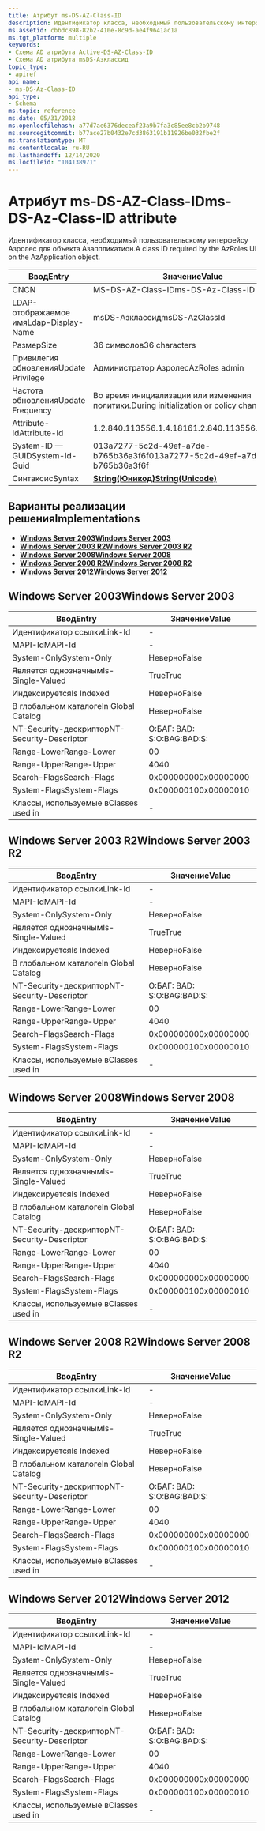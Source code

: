 ```yaml
---
title: Атрибут ms-DS-AZ-Class-ID
description: Идентификатор класса, необходимый пользовательскому интерфейсу Азролес для объекта Азаппликатион.
ms.assetid: cbbdc898-82b2-410e-8c9d-ae4f9641ac1a
ms.tgt_platform: multiple
keywords:
- Схема AD атрибута Active-DS-AZ-Class-ID
- Схема AD атрибута msDS-Азклассид
topic_type:
- apiref
api_name:
- ms-DS-Az-Class-ID
api_type:
- Schema
ms.topic: reference
ms.date: 05/31/2018
ms.openlocfilehash: a77d7ae6376deceaf23a9b7fa3c85ee8cb2b9748
ms.sourcegitcommit: b77ace27b0432e7cd3863191b11926be032fbe2f
ms.translationtype: MT
ms.contentlocale: ru-RU
ms.lasthandoff: 12/14/2020
ms.locfileid: "104138971"
---
```

# <a name="ms-ds-az-class-id-attribute"></a><span data-ttu-id="51c68-105">Атрибут ms-DS-AZ-Class-ID</span><span class="sxs-lookup"><span data-stu-id="51c68-105">ms-DS-Az-Class-ID attribute</span></span>

<span data-ttu-id="51c68-106">Идентификатор класса, необходимый пользовательскому интерфейсу Азролес для объекта Азаппликатион.</span><span class="sxs-lookup"><span data-stu-id="51c68-106">A class ID required by the AzRoles UI on the AzApplication object.</span></span>



| <span data-ttu-id="51c68-107">Ввод</span><span class="sxs-lookup"><span data-stu-id="51c68-107">Entry</span></span> | <span data-ttu-id="51c68-108">Значение</span><span class="sxs-lookup"><span data-stu-id="51c68-108">Value</span></span> |
|-------------------|---------------------------------------------|
| <span data-ttu-id="51c68-109">CN</span><span class="sxs-lookup"><span data-stu-id="51c68-109">CN</span></span>                | <span data-ttu-id="51c68-110">MS-DS-AZ-Class-ID</span><span class="sxs-lookup"><span data-stu-id="51c68-110">ms-DS-Az-Class-ID</span></span>                           |
| <span data-ttu-id="51c68-111">LDAP-отображаемое имя</span><span class="sxs-lookup"><span data-stu-id="51c68-111">Ldap-Display-Name</span></span> | <span data-ttu-id="51c68-112">msDS-Азклассид</span><span class="sxs-lookup"><span data-stu-id="51c68-112">msDS-AzClassId</span></span>                              |
| <span data-ttu-id="51c68-113">Размер</span><span class="sxs-lookup"><span data-stu-id="51c68-113">Size</span></span>              | <span data-ttu-id="51c68-114">36 символов</span><span class="sxs-lookup"><span data-stu-id="51c68-114">36 characters</span></span>                               |
| <span data-ttu-id="51c68-115">Привилегия обновления</span><span class="sxs-lookup"><span data-stu-id="51c68-115">Update Privilege</span></span>  | <span data-ttu-id="51c68-116">Администратор Азролес</span><span class="sxs-lookup"><span data-stu-id="51c68-116">AzRoles admin</span></span>                               |
| <span data-ttu-id="51c68-117">Частота обновления</span><span class="sxs-lookup"><span data-stu-id="51c68-117">Update Frequency</span></span>  | <span data-ttu-id="51c68-118">Во время инициализации или изменения политики.</span><span class="sxs-lookup"><span data-stu-id="51c68-118">During initialization or policy change.</span></span>     |
| <span data-ttu-id="51c68-119">Attribute-Id</span><span class="sxs-lookup"><span data-stu-id="51c68-119">Attribute-Id</span></span>      | <span data-ttu-id="51c68-120">1.2.840.113556.1.4.1816</span><span class="sxs-lookup"><span data-stu-id="51c68-120">1.2.840.113556.1.4.1816</span></span>                     |
| <span data-ttu-id="51c68-121">System-ID — GUID</span><span class="sxs-lookup"><span data-stu-id="51c68-121">System-Id-Guid</span></span>    | <span data-ttu-id="51c68-122">013a7277-5c2d-49ef-a7de-b765b36a3f6f</span><span class="sxs-lookup"><span data-stu-id="51c68-122">013a7277-5c2d-49ef-a7de-b765b36a3f6f</span></span>        |
| <span data-ttu-id="51c68-123">Синтаксис</span><span class="sxs-lookup"><span data-stu-id="51c68-123">Syntax</span></span>            | [<span data-ttu-id="51c68-124">**String(Юникод)**</span><span class="sxs-lookup"><span data-stu-id="51c68-124">**String(Unicode)**</span></span>](s-string-unicode.md) |



## <a name="implementations"></a><span data-ttu-id="51c68-125">Варианты реализации решения</span><span class="sxs-lookup"><span data-stu-id="51c68-125">Implementations</span></span>

-   [<span data-ttu-id="51c68-126">**Windows Server 2003**</span><span class="sxs-lookup"><span data-stu-id="51c68-126">**Windows Server 2003**</span></span>](#windows-server-2003)
-   [<span data-ttu-id="51c68-127">**Windows Server 2003 R2**</span><span class="sxs-lookup"><span data-stu-id="51c68-127">**Windows Server 2003 R2**</span></span>](#windows-server-2003-r2)
-   [<span data-ttu-id="51c68-128">**Windows Server 2008**</span><span class="sxs-lookup"><span data-stu-id="51c68-128">**Windows Server 2008**</span></span>](#windows-server-2008)
-   [<span data-ttu-id="51c68-129">**Windows Server 2008 R2**</span><span class="sxs-lookup"><span data-stu-id="51c68-129">**Windows Server 2008 R2**</span></span>](#windows-server-2008-r2)
-   [<span data-ttu-id="51c68-130">**Windows Server 2012**</span><span class="sxs-lookup"><span data-stu-id="51c68-130">**Windows Server 2012**</span></span>](#windows-server-2012)

## <a name="windows-server-2003"></a><span data-ttu-id="51c68-131">Windows Server 2003</span><span class="sxs-lookup"><span data-stu-id="51c68-131">Windows Server 2003</span></span>



| <span data-ttu-id="51c68-132">Ввод</span><span class="sxs-lookup"><span data-stu-id="51c68-132">Entry</span></span> | <span data-ttu-id="51c68-133">Значение</span><span class="sxs-lookup"><span data-stu-id="51c68-133">Value</span></span> |
|------------------------|--------------|
| <span data-ttu-id="51c68-134">Идентификатор ссылки</span><span class="sxs-lookup"><span data-stu-id="51c68-134">Link-Id</span></span>                | \-           |
| <span data-ttu-id="51c68-135">MAPI-Id</span><span class="sxs-lookup"><span data-stu-id="51c68-135">MAPI-Id</span></span>                | \-           |
| <span data-ttu-id="51c68-136">System-Only</span><span class="sxs-lookup"><span data-stu-id="51c68-136">System-Only</span></span>            | <span data-ttu-id="51c68-137">Неверно</span><span class="sxs-lookup"><span data-stu-id="51c68-137">False</span></span>        |
| <span data-ttu-id="51c68-138">Является однозначным</span><span class="sxs-lookup"><span data-stu-id="51c68-138">Is-Single-Valued</span></span>       | <span data-ttu-id="51c68-139">True</span><span class="sxs-lookup"><span data-stu-id="51c68-139">True</span></span>         |
| <span data-ttu-id="51c68-140">Индексируется</span><span class="sxs-lookup"><span data-stu-id="51c68-140">Is Indexed</span></span>             | <span data-ttu-id="51c68-141">Неверно</span><span class="sxs-lookup"><span data-stu-id="51c68-141">False</span></span>        |
| <span data-ttu-id="51c68-142">В глобальном каталоге</span><span class="sxs-lookup"><span data-stu-id="51c68-142">In Global Catalog</span></span>      | <span data-ttu-id="51c68-143">Неверно</span><span class="sxs-lookup"><span data-stu-id="51c68-143">False</span></span>        |
| <span data-ttu-id="51c68-144">NT-Security-дескриптор</span><span class="sxs-lookup"><span data-stu-id="51c68-144">NT-Security-Descriptor</span></span> | <span data-ttu-id="51c68-145">О:БАГ: BAD: S:</span><span class="sxs-lookup"><span data-stu-id="51c68-145">O:BAG:BAD:S:</span></span> |
| <span data-ttu-id="51c68-146">Range-Lower</span><span class="sxs-lookup"><span data-stu-id="51c68-146">Range-Lower</span></span>            | <span data-ttu-id="51c68-147">0</span><span class="sxs-lookup"><span data-stu-id="51c68-147">0</span></span>            |
| <span data-ttu-id="51c68-148">Range-Upper</span><span class="sxs-lookup"><span data-stu-id="51c68-148">Range-Upper</span></span>            | <span data-ttu-id="51c68-149">40</span><span class="sxs-lookup"><span data-stu-id="51c68-149">40</span></span>           |
| <span data-ttu-id="51c68-150">Search-Flags</span><span class="sxs-lookup"><span data-stu-id="51c68-150">Search-Flags</span></span>           | <span data-ttu-id="51c68-151">0x00000000</span><span class="sxs-lookup"><span data-stu-id="51c68-151">0x00000000</span></span>   |
| <span data-ttu-id="51c68-152">System-Flags</span><span class="sxs-lookup"><span data-stu-id="51c68-152">System-Flags</span></span>           | <span data-ttu-id="51c68-153">0x00000010</span><span class="sxs-lookup"><span data-stu-id="51c68-153">0x00000010</span></span>   |
| <span data-ttu-id="51c68-154">Классы, используемые в</span><span class="sxs-lookup"><span data-stu-id="51c68-154">Classes used in</span></span>        | \-           |



## <a name="windows-server-2003-r2"></a><span data-ttu-id="51c68-155">Windows Server 2003 R2</span><span class="sxs-lookup"><span data-stu-id="51c68-155">Windows Server 2003 R2</span></span>



| <span data-ttu-id="51c68-156">Ввод</span><span class="sxs-lookup"><span data-stu-id="51c68-156">Entry</span></span> | <span data-ttu-id="51c68-157">Значение</span><span class="sxs-lookup"><span data-stu-id="51c68-157">Value</span></span> |
|------------------------|--------------|
| <span data-ttu-id="51c68-158">Идентификатор ссылки</span><span class="sxs-lookup"><span data-stu-id="51c68-158">Link-Id</span></span>                | \-           |
| <span data-ttu-id="51c68-159">MAPI-Id</span><span class="sxs-lookup"><span data-stu-id="51c68-159">MAPI-Id</span></span>                | \-           |
| <span data-ttu-id="51c68-160">System-Only</span><span class="sxs-lookup"><span data-stu-id="51c68-160">System-Only</span></span>            | <span data-ttu-id="51c68-161">Неверно</span><span class="sxs-lookup"><span data-stu-id="51c68-161">False</span></span>        |
| <span data-ttu-id="51c68-162">Является однозначным</span><span class="sxs-lookup"><span data-stu-id="51c68-162">Is-Single-Valued</span></span>       | <span data-ttu-id="51c68-163">True</span><span class="sxs-lookup"><span data-stu-id="51c68-163">True</span></span>         |
| <span data-ttu-id="51c68-164">Индексируется</span><span class="sxs-lookup"><span data-stu-id="51c68-164">Is Indexed</span></span>             | <span data-ttu-id="51c68-165">Неверно</span><span class="sxs-lookup"><span data-stu-id="51c68-165">False</span></span>        |
| <span data-ttu-id="51c68-166">В глобальном каталоге</span><span class="sxs-lookup"><span data-stu-id="51c68-166">In Global Catalog</span></span>      | <span data-ttu-id="51c68-167">Неверно</span><span class="sxs-lookup"><span data-stu-id="51c68-167">False</span></span>        |
| <span data-ttu-id="51c68-168">NT-Security-дескриптор</span><span class="sxs-lookup"><span data-stu-id="51c68-168">NT-Security-Descriptor</span></span> | <span data-ttu-id="51c68-169">О:БАГ: BAD: S:</span><span class="sxs-lookup"><span data-stu-id="51c68-169">O:BAG:BAD:S:</span></span> |
| <span data-ttu-id="51c68-170">Range-Lower</span><span class="sxs-lookup"><span data-stu-id="51c68-170">Range-Lower</span></span>            | <span data-ttu-id="51c68-171">0</span><span class="sxs-lookup"><span data-stu-id="51c68-171">0</span></span>            |
| <span data-ttu-id="51c68-172">Range-Upper</span><span class="sxs-lookup"><span data-stu-id="51c68-172">Range-Upper</span></span>            | <span data-ttu-id="51c68-173">40</span><span class="sxs-lookup"><span data-stu-id="51c68-173">40</span></span>           |
| <span data-ttu-id="51c68-174">Search-Flags</span><span class="sxs-lookup"><span data-stu-id="51c68-174">Search-Flags</span></span>           | <span data-ttu-id="51c68-175">0x00000000</span><span class="sxs-lookup"><span data-stu-id="51c68-175">0x00000000</span></span>   |
| <span data-ttu-id="51c68-176">System-Flags</span><span class="sxs-lookup"><span data-stu-id="51c68-176">System-Flags</span></span>           | <span data-ttu-id="51c68-177">0x00000010</span><span class="sxs-lookup"><span data-stu-id="51c68-177">0x00000010</span></span>   |
| <span data-ttu-id="51c68-178">Классы, используемые в</span><span class="sxs-lookup"><span data-stu-id="51c68-178">Classes used in</span></span>        | \-           |



## <a name="windows-server-2008"></a><span data-ttu-id="51c68-179">Windows Server 2008</span><span class="sxs-lookup"><span data-stu-id="51c68-179">Windows Server 2008</span></span>



| <span data-ttu-id="51c68-180">Ввод</span><span class="sxs-lookup"><span data-stu-id="51c68-180">Entry</span></span> | <span data-ttu-id="51c68-181">Значение</span><span class="sxs-lookup"><span data-stu-id="51c68-181">Value</span></span> |
|------------------------|--------------|
| <span data-ttu-id="51c68-182">Идентификатор ссылки</span><span class="sxs-lookup"><span data-stu-id="51c68-182">Link-Id</span></span>                | \-           |
| <span data-ttu-id="51c68-183">MAPI-Id</span><span class="sxs-lookup"><span data-stu-id="51c68-183">MAPI-Id</span></span>                | \-           |
| <span data-ttu-id="51c68-184">System-Only</span><span class="sxs-lookup"><span data-stu-id="51c68-184">System-Only</span></span>            | <span data-ttu-id="51c68-185">Неверно</span><span class="sxs-lookup"><span data-stu-id="51c68-185">False</span></span>        |
| <span data-ttu-id="51c68-186">Является однозначным</span><span class="sxs-lookup"><span data-stu-id="51c68-186">Is-Single-Valued</span></span>       | <span data-ttu-id="51c68-187">True</span><span class="sxs-lookup"><span data-stu-id="51c68-187">True</span></span>         |
| <span data-ttu-id="51c68-188">Индексируется</span><span class="sxs-lookup"><span data-stu-id="51c68-188">Is Indexed</span></span>             | <span data-ttu-id="51c68-189">Неверно</span><span class="sxs-lookup"><span data-stu-id="51c68-189">False</span></span>        |
| <span data-ttu-id="51c68-190">В глобальном каталоге</span><span class="sxs-lookup"><span data-stu-id="51c68-190">In Global Catalog</span></span>      | <span data-ttu-id="51c68-191">Неверно</span><span class="sxs-lookup"><span data-stu-id="51c68-191">False</span></span>        |
| <span data-ttu-id="51c68-192">NT-Security-дескриптор</span><span class="sxs-lookup"><span data-stu-id="51c68-192">NT-Security-Descriptor</span></span> | <span data-ttu-id="51c68-193">О:БАГ: BAD: S:</span><span class="sxs-lookup"><span data-stu-id="51c68-193">O:BAG:BAD:S:</span></span> |
| <span data-ttu-id="51c68-194">Range-Lower</span><span class="sxs-lookup"><span data-stu-id="51c68-194">Range-Lower</span></span>            | <span data-ttu-id="51c68-195">0</span><span class="sxs-lookup"><span data-stu-id="51c68-195">0</span></span>            |
| <span data-ttu-id="51c68-196">Range-Upper</span><span class="sxs-lookup"><span data-stu-id="51c68-196">Range-Upper</span></span>            | <span data-ttu-id="51c68-197">40</span><span class="sxs-lookup"><span data-stu-id="51c68-197">40</span></span>           |
| <span data-ttu-id="51c68-198">Search-Flags</span><span class="sxs-lookup"><span data-stu-id="51c68-198">Search-Flags</span></span>           | <span data-ttu-id="51c68-199">0x00000000</span><span class="sxs-lookup"><span data-stu-id="51c68-199">0x00000000</span></span>   |
| <span data-ttu-id="51c68-200">System-Flags</span><span class="sxs-lookup"><span data-stu-id="51c68-200">System-Flags</span></span>           | <span data-ttu-id="51c68-201">0x00000010</span><span class="sxs-lookup"><span data-stu-id="51c68-201">0x00000010</span></span>   |
| <span data-ttu-id="51c68-202">Классы, используемые в</span><span class="sxs-lookup"><span data-stu-id="51c68-202">Classes used in</span></span>        | \-           |



## <a name="windows-server-2008-r2"></a><span data-ttu-id="51c68-203">Windows Server 2008 R2</span><span class="sxs-lookup"><span data-stu-id="51c68-203">Windows Server 2008 R2</span></span>



| <span data-ttu-id="51c68-204">Ввод</span><span class="sxs-lookup"><span data-stu-id="51c68-204">Entry</span></span> | <span data-ttu-id="51c68-205">Значение</span><span class="sxs-lookup"><span data-stu-id="51c68-205">Value</span></span> |
|------------------------|--------------|
| <span data-ttu-id="51c68-206">Идентификатор ссылки</span><span class="sxs-lookup"><span data-stu-id="51c68-206">Link-Id</span></span>                | \-           |
| <span data-ttu-id="51c68-207">MAPI-Id</span><span class="sxs-lookup"><span data-stu-id="51c68-207">MAPI-Id</span></span>                | \-           |
| <span data-ttu-id="51c68-208">System-Only</span><span class="sxs-lookup"><span data-stu-id="51c68-208">System-Only</span></span>            | <span data-ttu-id="51c68-209">Неверно</span><span class="sxs-lookup"><span data-stu-id="51c68-209">False</span></span>        |
| <span data-ttu-id="51c68-210">Является однозначным</span><span class="sxs-lookup"><span data-stu-id="51c68-210">Is-Single-Valued</span></span>       | <span data-ttu-id="51c68-211">True</span><span class="sxs-lookup"><span data-stu-id="51c68-211">True</span></span>         |
| <span data-ttu-id="51c68-212">Индексируется</span><span class="sxs-lookup"><span data-stu-id="51c68-212">Is Indexed</span></span>             | <span data-ttu-id="51c68-213">Неверно</span><span class="sxs-lookup"><span data-stu-id="51c68-213">False</span></span>        |
| <span data-ttu-id="51c68-214">В глобальном каталоге</span><span class="sxs-lookup"><span data-stu-id="51c68-214">In Global Catalog</span></span>      | <span data-ttu-id="51c68-215">Неверно</span><span class="sxs-lookup"><span data-stu-id="51c68-215">False</span></span>        |
| <span data-ttu-id="51c68-216">NT-Security-дескриптор</span><span class="sxs-lookup"><span data-stu-id="51c68-216">NT-Security-Descriptor</span></span> | <span data-ttu-id="51c68-217">О:БАГ: BAD: S:</span><span class="sxs-lookup"><span data-stu-id="51c68-217">O:BAG:BAD:S:</span></span> |
| <span data-ttu-id="51c68-218">Range-Lower</span><span class="sxs-lookup"><span data-stu-id="51c68-218">Range-Lower</span></span>            | <span data-ttu-id="51c68-219">0</span><span class="sxs-lookup"><span data-stu-id="51c68-219">0</span></span>            |
| <span data-ttu-id="51c68-220">Range-Upper</span><span class="sxs-lookup"><span data-stu-id="51c68-220">Range-Upper</span></span>            | <span data-ttu-id="51c68-221">40</span><span class="sxs-lookup"><span data-stu-id="51c68-221">40</span></span>           |
| <span data-ttu-id="51c68-222">Search-Flags</span><span class="sxs-lookup"><span data-stu-id="51c68-222">Search-Flags</span></span>           | <span data-ttu-id="51c68-223">0x00000000</span><span class="sxs-lookup"><span data-stu-id="51c68-223">0x00000000</span></span>   |
| <span data-ttu-id="51c68-224">System-Flags</span><span class="sxs-lookup"><span data-stu-id="51c68-224">System-Flags</span></span>           | <span data-ttu-id="51c68-225">0x00000010</span><span class="sxs-lookup"><span data-stu-id="51c68-225">0x00000010</span></span>   |
| <span data-ttu-id="51c68-226">Классы, используемые в</span><span class="sxs-lookup"><span data-stu-id="51c68-226">Classes used in</span></span>        | \-           |



## <a name="windows-server-2012"></a><span data-ttu-id="51c68-227">Windows Server 2012</span><span class="sxs-lookup"><span data-stu-id="51c68-227">Windows Server 2012</span></span>



| <span data-ttu-id="51c68-228">Ввод</span><span class="sxs-lookup"><span data-stu-id="51c68-228">Entry</span></span> | <span data-ttu-id="51c68-229">Значение</span><span class="sxs-lookup"><span data-stu-id="51c68-229">Value</span></span> |
|------------------------|--------------|
| <span data-ttu-id="51c68-230">Идентификатор ссылки</span><span class="sxs-lookup"><span data-stu-id="51c68-230">Link-Id</span></span>                | \-           |
| <span data-ttu-id="51c68-231">MAPI-Id</span><span class="sxs-lookup"><span data-stu-id="51c68-231">MAPI-Id</span></span>                | \-           |
| <span data-ttu-id="51c68-232">System-Only</span><span class="sxs-lookup"><span data-stu-id="51c68-232">System-Only</span></span>            | <span data-ttu-id="51c68-233">Неверно</span><span class="sxs-lookup"><span data-stu-id="51c68-233">False</span></span>        |
| <span data-ttu-id="51c68-234">Является однозначным</span><span class="sxs-lookup"><span data-stu-id="51c68-234">Is-Single-Valued</span></span>       | <span data-ttu-id="51c68-235">True</span><span class="sxs-lookup"><span data-stu-id="51c68-235">True</span></span>         |
| <span data-ttu-id="51c68-236">Индексируется</span><span class="sxs-lookup"><span data-stu-id="51c68-236">Is Indexed</span></span>             | <span data-ttu-id="51c68-237">Неверно</span><span class="sxs-lookup"><span data-stu-id="51c68-237">False</span></span>        |
| <span data-ttu-id="51c68-238">В глобальном каталоге</span><span class="sxs-lookup"><span data-stu-id="51c68-238">In Global Catalog</span></span>      | <span data-ttu-id="51c68-239">Неверно</span><span class="sxs-lookup"><span data-stu-id="51c68-239">False</span></span>        |
| <span data-ttu-id="51c68-240">NT-Security-дескриптор</span><span class="sxs-lookup"><span data-stu-id="51c68-240">NT-Security-Descriptor</span></span> | <span data-ttu-id="51c68-241">О:БАГ: BAD: S:</span><span class="sxs-lookup"><span data-stu-id="51c68-241">O:BAG:BAD:S:</span></span> |
| <span data-ttu-id="51c68-242">Range-Lower</span><span class="sxs-lookup"><span data-stu-id="51c68-242">Range-Lower</span></span>            | <span data-ttu-id="51c68-243">0</span><span class="sxs-lookup"><span data-stu-id="51c68-243">0</span></span>            |
| <span data-ttu-id="51c68-244">Range-Upper</span><span class="sxs-lookup"><span data-stu-id="51c68-244">Range-Upper</span></span>            | <span data-ttu-id="51c68-245">40</span><span class="sxs-lookup"><span data-stu-id="51c68-245">40</span></span>           |
| <span data-ttu-id="51c68-246">Search-Flags</span><span class="sxs-lookup"><span data-stu-id="51c68-246">Search-Flags</span></span>           | <span data-ttu-id="51c68-247">0x00000000</span><span class="sxs-lookup"><span data-stu-id="51c68-247">0x00000000</span></span>   |
| <span data-ttu-id="51c68-248">System-Flags</span><span class="sxs-lookup"><span data-stu-id="51c68-248">System-Flags</span></span>           | <span data-ttu-id="51c68-249">0x00000010</span><span class="sxs-lookup"><span data-stu-id="51c68-249">0x00000010</span></span>   |
| <span data-ttu-id="51c68-250">Классы, используемые в</span><span class="sxs-lookup"><span data-stu-id="51c68-250">Classes used in</span></span>        | \-           |



 

 




